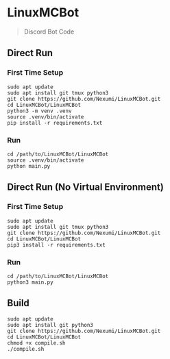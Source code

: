 # LinuxMCBot
> Discord Bot Code

## Direct Run
### First Time Setup
```
sudo apt update
sudo apt install git tmux python3
git clone https://github.com/Nexumi/LinuxMCBot.git
cd LinuxMCBot/LinuxMCBot
python3 -m venv .venv
source .venv/bin/activate
pip install -r requirements.txt
```

### Run
```
cd /path/to/LinuxMCBot/LinuxMCBot
source .venv/bin/activate
python main.py
```

## Direct Run (No Virtual Environment)
### First Time Setup
```
sudo apt update
sudo apt install git tmux python3
git clone https://github.com/Nexumi/LinuxMCBot.git
cd LinuxMCBot/LinuxMCBot
pip3 install -r requirements.txt
```

### Run
```
cd /path/to/LinuxMCBot/LinuxMCBot
python3 main.py
```

## Build
```
sudo apt update
sudo apt install git python3
git clone https://github.com/Nexumi/LinuxMCBot.git
cd LinuxMCBot/LinuxMCBot
chmod +x compile.sh
./compile.sh
```